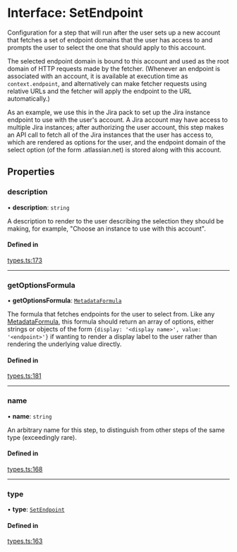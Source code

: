 # Interface: SetEndpoint

Configuration for a step that will run after the user sets up a new account
that fetches a set of endpoint domains that the user has access to and prompts
the user to select the one that should apply to this account.

The selected endpoint domain is bound to this account and used as the root domain
of HTTP requests made by the fetcher. (Whenever an endpoint is associated with
an account, it is available at execution time as `context.endpoint`, and alternatively
can make fetcher requests using relative URLs and the fetcher will apply the endpoint
to the URL automatically.)

As an example, we use this in the Jira pack to set up the Jira instance endpoint
to use with the user's account. A Jira account may have access to multiple
Jira instances; after authorizing the user account, this step makes an API call to
fetch all of the Jira instances that the user has access to, which are rendered as
options for the user, and the endpoint domain of the select option
(of the form <instance>.atlassian.net) is stored along with this account.

## Properties

### description

• **description**: `string`

A description to render to the user describing the selection they should be making,
for example, "Choose an instance to use with this account".

#### Defined in

[types.ts:173](https://github.com/coda/packs-sdk/blob/main/types.ts#L173)

___

### getOptionsFormula

• **getOptionsFormula**: [`MetadataFormula`](../types/MetadataFormula.md)

The formula that fetches endpoints for the user
to select from. Like any [MetadataFormula](../types/MetadataFormula.md), this formula should return
an array of options, either strings or objects of the form
`{display: '<display name>', value: '<endpoint>'}` if wanting to render a display
label to the user rather than rendering the underlying value directly.

#### Defined in

[types.ts:181](https://github.com/coda/packs-sdk/blob/main/types.ts#L181)

___

### name

• **name**: `string`

An arbitrary name for this step, to distinguish from other steps of the same type
(exceedingly rare).

#### Defined in

[types.ts:168](https://github.com/coda/packs-sdk/blob/main/types.ts#L168)

___

### type

• **type**: [`SetEndpoint`](../enums/PostSetupType.md#setendpoint)

#### Defined in

[types.ts:163](https://github.com/coda/packs-sdk/blob/main/types.ts#L163)
